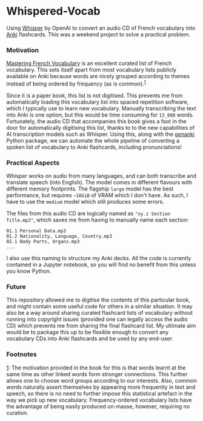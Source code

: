 # Whispered-Vocab

Using [Whisper](https://github.com/openai/whisper) by OpenAI to convert an audio CD of French vocabulary into [Anki](https://apps.ankiweb.net/) flashcards.
This was a weekend project to solve a practical problem.

### Motivation

[Mastering French Vocabulary](https://www.goodreads.com/book/show/14610665-mastering-french-vocabulary-with-online-audio) is an excellent curated list of French vocabulary.
This sets itself apart from most vocabulary lists publicly available on Anki because words are nicely grouped according to themes instead of being ordered by frequency (as is common).<sup>[1](#footnote)</sup>

Since it is a paper book, this list is not digitised.
This prevents me from automatically loading this vocabulary list into spaced repetition software, which I typically use to learn new vocabulary.
Manually transcribing the text into Anki is one option, but this would be time consuming for `13_000` words.
Fortunately, the audio CD that accompanies this book gives a foot in the door for automatically digitising this list, thanks to to the new capabilities of AI transcription models such as Whisper. Using this, along with the [genanki](https://github.com/kerrickstaley/genanki) Python package, we can automate the whole pipeline of converting a spoken list of vocabulary to Anki flashcards, including pronunciations!

### Practical Aspects

Whisper works on audio from many languages, and can both transcribe and translate speech (into English). The model comes in different flavours with different memory footprints. The flagship `large` model has the best performance, but requires `~10GiB` of VRAM which I don't have. As such, I have to use the `medium` model which still produces some errors.

The files from this audio CD are logically named as `"xy.z Section Title.mp3"`, which saves me from having to manually name each section:
```
01.1 Personal Data.mp3
01.2 Nationality, Language, Country.mp3
02.1 Body Parts, Organs.mp3
...
```
I also use this naming to structure my Anki decks.
All the code is currently contained in a Jupyter notebook, so you will find no benefit from this unless you know Python.

### Future

This repository allowed me to digitise the contents of this particular book, and might contain some useful code for others in a similar situation.
It may also be a way around sharing curated flashcard lists of vocabulary without running into copyright issues (provided one can legally access the audio CD) which prevents me from sharing the final flashcard list.
My ultimate aim would be to package this up to be flexible enough to convert any vocabulary CDs into Anki flashcards and be used by any end-user.

### Footnotes

<a name="footnote">[1](#footnote)</a>: The motivation provided in the book for this is that words learnt at the same time as other linked words form stronger connections. This further allows one to choose word groups according to our interests. Also, common words naturally assert themselves by appearing more frequently in text and speech, so there is no need to further impose this statistical artefact in the way we pick up new vocabulary. Frequency-ordered vocabulary lists have the advantage of being easily produced on-masse, however, requiring no curation.